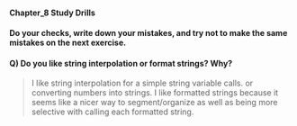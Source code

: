 #### Chapter_8 Study Drills

#### Do your checks, write down your mistakes, and try not to make the same mistakes on the next exercise.

#### Q) Do you like string interpolation or format strings?  Why?
> I like string interpolation for a simple string variable calls. 
or converting numbers into strings.
> I like formatted strings because it seems like a nicer way to segment/organize
as well as being more selective with calling each formatted string.

